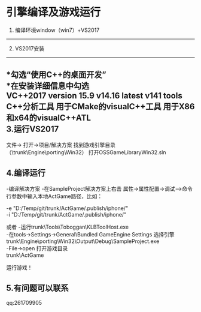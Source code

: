 引擎编译及游戏运行
==================
					 
 1. 编译环境window（win7）+VS2017</br>
 ---

 2. VS2017安装</br>
 ---

   *勾选“使用C++的桌面开发”</br> 
   *在安装详细信息中勾选</br> 
    VC++2017 version 15.9 v14.16 latest v141 tools
	C++分析工具
	用于CMake的visualC++工具
	用于X86和x64的visualC++ATL</br> 
3.运行VS2017
---
  文件-> 打开->项目/解决方案 
  找到游戏引擎目录（\trunk\Engine\porting\Win32）
  打开OSSGameLibraryWin32.sln
  
4.编译运行
---
  -编译解决方案
  -在SampleProject解决方案上右击
   属性->属性配置->调试-->命令行参数中输入本地ActGame路径，比如：
   
   -e "D:/Temp/git/trunk/ActGame/.publish/iphone/" </br> 
   -i "D:/Temp/git/trunk/ActGame/.publish/iphone/" </br> 
   
   或者
   -运行trunk\Tools\Toboggan\KLBToolHost.exe    </br> 
   -在tools->Settings->General\Bundled GameEngine Settings 选择引擎 </br> 
    trunk\Engine\porting\Win32\Output\Debug\SampleProject.exe </br> 
   -File->open 打开游戏目录 </br> 
    trunk\ActGame </br> 
   
   
   运行游戏！
  
5.有问题可以联系
---
   qq:261709905